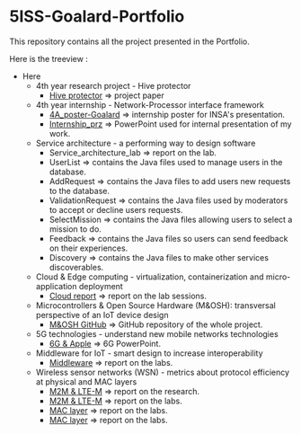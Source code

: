# 5ISS-Goalard-Portfolio

This repository contains all the project presented in the Portfolio.   

Here is the treeview :
- Here
  - 4th year research project - Hive protector
    - [Hive protector](https://github.com/patatorfr/5ISS-Goalard-Portfolio/blob/main/4th%20year%20research%20project%20-%20Hive%20protector/Hive%20protector.pdf) => project paper
  - 4th year internship - Network-Processor interface framework
    - [4A_poster-Goalard](https://github.com/patatorfr/5ISS-Goalard-Portfolio/blob/main/4th%20year%20internship%20-%20%20Network-Processor%20interface%20framework/4A_poster%20-%20Goalard.pdf) => internship poster for INSA's presentation.  
    - [Internship_prz](https://github.com/patatorfr/5ISS-Goalard-Portfolio/blob/main/4th%20year%20internship%20-%20%20Network-Processor%20interface%20framework/Internship_prz%20-%20Goalard.odp) => PowerPoint used for internal presentation of my work.  
  - Service architecture - a performing way to design software
    - Service_architecture_lab => report on the lab.
    - UserList => contains the Java files used to manage users in the database.
    - AddRequest => contains the Java files to add users new requests to the database.
    - ValidationRequest => contains the Java files used by moderators to accept or decline users requests.
    - SelectMission => contains the Java files allowing users to select a mission to do.
    - Feedback => contains the Java files so users can send feedback on their experiences.
    - Discovery => contains the Java files to make other services discoverables.
  - Cloud & Edge computing  - virtualization, containerization and micro-application deployment
    - [Cloud report](https://github.com/patatorfr/5ISS-Goalard-Portfolio/blob/main/Cloud%20%26%20Edge%20computing%20-%20virtualization%2C%20containerization%20and%20micro-application%20deployment/Cloud_edge_report.pdf) => report on the lab sessions.
  - Microcontrollers & Open Source Hardware (M&OSH): transversal perspective of an IoT device design
    - [M&OSH GitHub](https://github.com/MOSH-Insa-Toulouse/5ISS-Goalard-Lacoste) => GitHub repository of the whole project.
  - 5G technologies - understand new mobile networks technologies
    - [6G & Apple](https://github.com/patatorfr/5ISS-Goalard-Portfolio/blob/main/5G%20technologies%20-%20understand%20new%20mobile%20networks%20technologies/6G.odp) => 6G PowerPoint.  
  - Middleware for IoT - smart design to increase interoperability
    - [Middleware](https://github.com/patatorfr/5ISS-Goalard-Portfolio/blob/main/Middleware%20for%20IoT%20-%20smart%20design%20to%20increase%20interoperability/Middleware_for_IoT.pdf) => report on the labs.  
  - Wireless sensor networks (WSN) - metrics about protocol efficiency at physical and MAC layers
    - [M2M & LTE-M](https://github.com/patatorfr/5ISS-Goalard-Portfolio/blob/main/Wireless%20sensor%20networks%20(WSN)%20-%20metrics%20about%20protocol%20efficiency%20at%20physical%20and%20MAC%20layers/M2M_%26_LTE-M.pdf) => report on the research.
    - [M2M & LTE-M](https://github.com/patatorfr/5ISS-Goalard-Portfolio/blob/main/Middleware%20for%20IoT%20-%20smart%20design%20to%20increase%20interoperability/Middleware_for_IoT.pdf) => report on the labs.
    - [MAC layer](https://github.com/patatorfr/5ISS-Goalard-Portfolio/blob/main/Middleware%20for%20IoT%20-%20smart%20design%20to%20increase%20interoperability/Middleware_for_IoT.pdf) => report on the labs.
    - [MAC layer](https://github.com/patatorfr/5ISS-Goalard-Portfolio/blob/main/Middleware%20for%20IoT%20-%20smart%20design%20to%20increase%20interoperability/Middleware_for_IoT.pdf) => report on the labs.  
